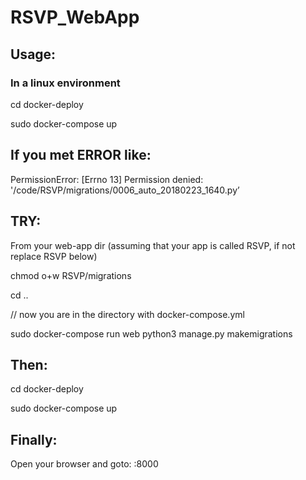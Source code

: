 # RSVP_WebApp

## Usage:
### In a linux environment

cd docker-deploy

sudo docker-compose up

## If you met ERROR like: 
PermissionError: [Errno 13] Permission denied: '/code/RSVP/migrations/0006_auto_20180223_1640.py’

## TRY:
From your web-app dir  (assuming that your app is called RSVP, if not replace RSVP below)
 
chmod o+w RSVP/migrations

cd ..

// now you are in the directory with docker-compose.yml

sudo docker-compose run web python3 manage.py makemigrations


## Then:
cd docker-deploy

sudo docker-compose up


## Finally:
Open your browser and goto: <your hostname>:8000
